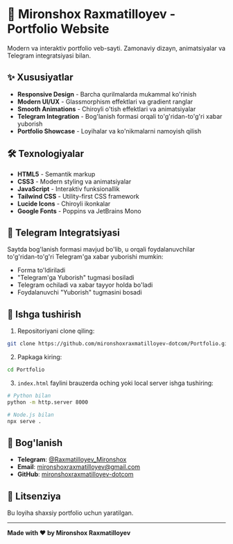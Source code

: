 # 🚀 Mironshox Raxmatilloyev - Portfolio Website

Modern va interaktiv portfolio veb-sayti. Zamonaviy dizayn, animatsiyalar va Telegram integratsiyasi bilan.

## ✨ Xususiyatlar

- **Responsive Design** - Barcha qurilmalarda mukammal ko'rinish
- **Modern UI/UX** - Glassmorphism effektlari va gradient ranglar
- **Smooth Animations** - Chiroyli o'tish effektlari va animatsiyalar
- **Telegram Integration** - Bog'lanish formasi orqali to'g'ridan-to'g'ri xabar yuborish
- **Portfolio Showcase** - Loyihalar va ko'nikmalarni namoyish qilish

## 🛠️ Texnologiyalar

- **HTML5** - Semantik markup
- **CSS3** - Modern styling va animatsiyalar
- **JavaScript** - Interaktiv funksionallik
- **Tailwind CSS** - Utility-first CSS framework
- **Lucide Icons** - Chiroyli ikonkalar
- **Google Fonts** - Poppins va JetBrains Mono

## 📱 Telegram Integratsiyasi

Saytda bog'lanish formasi mavjud bo'lib, u orqali foydalanuvchilar to'g'ridan-to'g'ri Telegram'ga xabar yuborishi mumkin:

- Forma to'ldiriladi
- "Telegram'ga Yuborish" tugmasi bosiladi
- Telegram ochiladi va xabar tayyor holda bo'ladi
- Foydalanuvchi "Yuborish" tugmasini bosadi

## 🚀 Ishga tushirish

1. Repositoriyani clone qiling:
```bash
git clone https://github.com/mironshoxraxmatilloyev-dotcom/Portfolio.git
```

2. Papkaga kiring:
```bash
cd Portfolio
```

3. `index.html` faylini brauzerda oching yoki local server ishga tushiring:
```bash
# Python bilan
python -m http.server 8000

# Node.js bilan
npx serve .
```

## 📧 Bog'lanish

- **Telegram**: [@Raxmatilloyev_Mironshox](https://t.me/Raxmatilloyev_Mironshox)
- **Email**: mironshoxraxmatilloyev@gmail.com
- **GitHub**: [mironshoxraxmatilloyev-dotcom](https://github.com/mironshoxraxmatilloyev-dotcom)

## 📄 Litsenziya

Bu loyiha shaxsiy portfolio uchun yaratilgan.

---

**Made with ❤️ by Mironshox Raxmatilloyev**